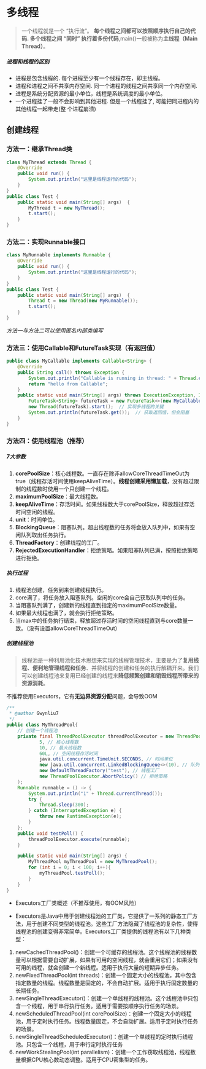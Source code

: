 # 多线程

> ⼀个线程就是⼀个 “执行流”。 **每个线程之间都可以按照顺序执行自己的代码. 多个线程之间 “同时” 执行着多份代码**,main()⼀般被称为**主线程（Main Thread）**。

##### 进程和线程的区别

- 进程是包含线程的. 每个进程至少有⼀个线程存在，即主线程。
- 进程和进程之间不共享内存空间. 同⼀个进程的线程之间共享同⼀个内存空间.
- 进程是系统分配资源的最小单位，线程是系统调度的最小单位。
- ⼀个进程挂了⼀般不会影响到其他进程. 但是⼀个线程挂了, 可能把同进程内的其他线程⼀起带走(整 个进程崩溃)



## 创建线程

### 方法一：继承Thread类

```java
class MyThread extends Thread { 
    @Override
    public void run() {
        System.out.println("这⾥是线程运⾏的代码");
    }
}
public class Test {
    public static void main(String[] args)  {
        MyThread t = new MyThread();
        t.start();
    }
}
```

### 方法二：实现Runnable接口

```java
class MyRunnable implements Runnable {
    @Override
    public void run() {
        System.out.println("这⾥是线程运⾏的代码");
    }
}
public class Test {
    public static void main(String[] args)  {
        Thread t = new Thread(new MyRunnable());
        t.start();
    }
}
```

*方法一与方法二可以使用匿名内部类编写*

### 方法三：使用Callable和FutureTask实现（有返回值）

```java
public class MyCallable implements Callable<String> {
    @Override
    public String call() throws Exception {
        System.out.println("Callable is running in thread: " + Thread.currentThread().getName());
        return "hello from Callable";
    }
    public static void main(String[] args) throws ExecutionException, InterruptedException {
        FutureTask<String> futureTask = new FutureTask<>(new MyCallable());
        new Thread(futureTask).start();  // 实现多线程的关键
        System.out.println(futureTask.get());  // 获取返回值，但会阻塞
    }
}
```

### 方法四：使用线程池（推荐）

##### 7大参数

1. **corePoolSize**：核心线程数。一直存在除非allowCoreThreadTimeOut为true（线程存活时间使用keepAliveTime）。**线程创建采用懒加载**，没有超过限制的线程数时使用一个只创建一个线程。
2. **maximumPoolSize**：最大线程数。
3. **keepAliveTime**：存活时间。如果线程数大于corePoolSize，释放超过存活时间空闲的线程。
4. **unit**：时间单位。
5. **BlockingQueue<Runnable>**：阻塞队列。超出线程数的任务将会放入队列中，如果有空闲队列取出任务执行。
6. **ThreadFactory**：创建线程的工厂。
7. **RejectedExecutionHandler**：拒绝策略。如果阻塞队列已满，按照拒绝策略进行拒绝。

##### 执行过程

1. 线程池创建，任务到来创建线程执行。
2. core满了，将任务放入阻塞队列。空闲的core会自己获取队列中的任务。
3. 当阻塞队列满了，创建新的线程直到指定的maximumPoolSize数量。
4. 如果最大线程也满了，就会执行拒绝策略。
5. 当max中的任务执行结束，释放超过存活时间的空闲线程直到与core数量一致。（没有设置allowCoreThreadTimeOut）

##### 创建线程池

> 线程池是一种利用池化技术思想来实现的线程管理技术，主要是为了**复用线程、便利地管理线程和任务**、并将线程的创建和任务的执行解耦开来。我们可以创建线程池来复用已经创建的线程来**降低频繁创建和销毁线程所带来的资源消耗**。

不推荐使用Executors，它有**无边界资源分配**问题，会导致OOM

```java
/**
 * @author Gwynliu7
 */
public class MyThreadPool{
    // 创建一个线程池
    private final ThreadPoolExecutor threadPoolExecutor = new ThreadPoolExecutor(
            5, // 核心线程数
            10, // 最大线程数
            60L, // 空闲线程存活时间
            java.util.concurrent.TimeUnit.SECONDS, // 时间单位
            new java.util.concurrent.LinkedBlockingQueue<>(10), // 队列类型并设置队列最大数量
            new DefaultThreadFactory("test"), // 线程工厂
            new ThreadPoolExecutor.AbortPolicy() // 拒绝策略
    );
    Runnable runnable = () -> {
        System.out.println("1" + Thread.currentThread());
        try {
            Thread.sleep(300);
        } catch (InterruptedException e) {
            throw new RuntimeException(e);
        }
    };
    public void testPoll() {
        threadPoolExecutor.execute(runnable);
    }

    public static void main(String[] args) {
        MyThreadPool myThreadPool = new MyThreadPool();
        for (int i = 0; i < 100; i++){
            myThreadPool.testPoll();
        }
    }
}
```

- Executors工厂类概述（不推荐使用，有OOM风险）

- Executors是Java中用于创建线程池的工厂类，它提供了一系列的静态工厂方法，用于创建不同类型的线程池。这些工厂方法隐藏了线程池的复杂性，使得线程池的创建变得非常简单。Executors工厂类提供的线程池有以下几种类型：

1. newCachedThreadPool()：创建一个可缓存的线程池。这个线程池的线程数量可以根据需要自动扩展，如果有可用的空闲线程，就会重用它们；如果没有可用的线程，就会创建一个新线程。适用于执行大量的短期异步任务。
2. newFixedThreadPool(int threads)：创建一个固定大小的线程池，其中包含指定数量的线程。线程数量是固定的，不会自动扩展。适用于执行固定数量的长期任务。
3. newSingleThreadExecutor()：创建一个单线程的线程池。这个线程池中只包含一个线程，用于串行执行任务。适用于需要按顺序执行任务的场景。
4. newScheduledThreadPool(int corePoolSize)：创建一个固定大小的线程池，用于定时执行任务。线程数量固定，不会自动扩展。适用于定时执行任务的场景。
5. newSingleThreadScheduledExecutor()：创建一个单线程的定时执行线程池。只包含一个线程，用于串行定时执行任务
6. newWorkStealingPool(int parallelism)：创建一个工作窃取线程池，线程数量根据CPU核心数动态调整。适用于CPU密集型的任务。
